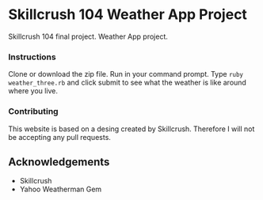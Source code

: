 # Skillcrush 104 Weather App Project
Skillcrush 104 final project. Weather App project.

### Instructions
Clone or download the zip file. Run in your command prompt. Type ```ruby weather_three.rb``` and click submit to see what the weather is like around where you live.

### Contributing
This website is based on a desing created by Skillcrush. Therefore I will not be accepting any pull requests.

## Acknowledgements
* Skillcrush
* Yahoo Weatherman Gem 




